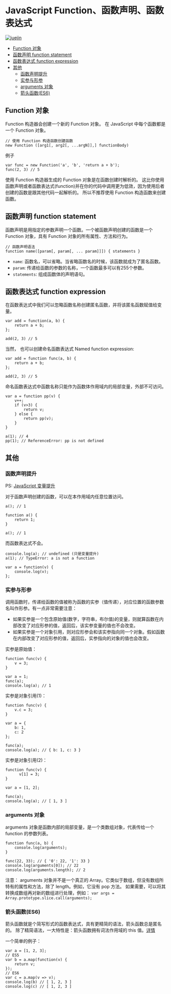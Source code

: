 # JavaScript Function、函数声明、函数表达式

[![juejin](https://badge.juejin.im/entry/585b592e128fe1006dda8fb2/likes.svg?style=flat-square)](https://juejin.im/entry/585b592e128fe1006dda8fb2/detail)

<!-- START doctoc generated TOC please keep comment here to allow auto update -->
<!-- DON'T EDIT THIS SECTION, INSTEAD RE-RUN doctoc TO UPDATE -->


- [Function 对象](#function-%E5%AF%B9%E8%B1%A1)
- [函数声明 function statement](#%E5%87%BD%E6%95%B0%E5%A3%B0%E6%98%8E-function-statement)
- [函数表达式 function expression](#%E5%87%BD%E6%95%B0%E8%A1%A8%E8%BE%BE%E5%BC%8F-function-expression)
- [其他](#%E5%85%B6%E4%BB%96)
  - [函数声明提升](#%E5%87%BD%E6%95%B0%E5%A3%B0%E6%98%8E%E6%8F%90%E5%8D%87)
  - [实参与形参](#%E5%AE%9E%E5%8F%82%E4%B8%8E%E5%BD%A2%E5%8F%82)
  - [arguments 对象](#arguments-%E5%AF%B9%E8%B1%A1)
  - [箭头函数(ES6)](#%E7%AE%AD%E5%A4%B4%E5%87%BD%E6%95%B0es6)

<!-- END doctoc generated TOC please keep comment here to allow auto update -->

## Function 对象

Function 构造器会创建一个新的 Function 对象。 在 JavaScript 中每个函数都是一个 Function 对象。

```
// 使用 Function 构造函数创建函数
new Function ([arg1[, arg2[, ...argN]],] functionBody)
```

例子
```
var func = new Function('a', 'b', 'return a + b');
func(2, 3) // 5
```

使用 Function 构造器生成的 Function 对象是在函数创建时解析的。
这比你使用函数声明或者函数表达式(function)并在你的代码中调用更为低效，因为使用后者创建的函数是跟其他代码一起解析的。
所以不推荐使用 Function 构造函数来创建函数。

## 函数声明 function statement

函数声明是用指定的参数声明一个函数。一个被函数声明创建的函数是一个 Function 对象，具有 Function 对象的所有属性、方法和行为。

```
// 函数声明语法
function name([param[, param[, ... param]]]) { statements }
```
* `name`: 函数名，可以省略。当省略函数名的时候，该函数就成为了匿名函数。
* `param`: 传递给函数的参数的名称，一个函数最多可以有255个参数。
* `statements`: 组成函数体的声明语句。

## 函数表达式 function expression

在函数表达式中我们可以忽略函数名称创建匿名函数，并将该匿名函数赋值给变量。

```
var add = function(a, b) {
    return a + b;  
};

add(2, 3) // 5
```

当然， 也可以创建命名函数表达式 Named function expression:

```
var add = function func(a, b) {
    return a + b;  
};

add(2, 3) // 5

```

命名函数表达式中函数名称只能作为函数体作用域内的局部变量，外部不可访问。

```
var a = function pp(v) {
    v++;
    if (v>3) {
        return v;
    } else {
        return pp(v);
    }
}

a(1); // 4
pp(1); // ReferenceError: pp is not defined
```
## 其他

### 函数声明提升

PS: [JavaScript 变量提升](./3.html#var-%E5%8F%98%E9%87%8F%E7%9A%84%E4%BD%9C%E7%94%A8%E5%9F%9F%E5%92%8C%E5%8F%98%E9%87%8F%E6%8F%90%E5%8D%87)

对于函数声明创建的函数，可以在本作用域内任意位置访问。

```
a(); // 1

function a() {
    return 1;  
}

a(); // 1
```

而函数表达式不会。

```
console.log(a); // undefined (只是变量提升)
a(1); // TypeError: a is not a function

var a = function(v) {
    console.log(v);     
};
```

### 实参与形参

调用函数时，传递给函数的值被称为函数的实参（值传递），对应位置的函数参数名叫作形参。有一点非常需要注意：

* 如果实参是一个包含原始值(数字，字符串，布尔值)的变量，则就算函数在内部改变了对应形参的值，返回后，该实参变量的值也不会改变。
* 如果实参是一个对象引用，则对应形参会和该实参指向同一个对象。假如函数在内部改变了对应形参的值，返回后，实参指向的对象的值也会改变。

实参是原始值：

```
function func(v) {
    v = 3;
}

var a = 1;
func(a);
console.log(a); // 1
```

实参是对象引用(1)：
```
function func(v) {
    v.c = 3;
}

var a = {
    b: 1,
    c: 2
};

func(a);
console.log(a); // { b: 1, c: 3 }
```

实参是对象引用(2)：
```
function func(v) {
      v[1] = 3;
}

var a = [1, 2];

func(a);
console.log(a); // [ 1, 3 ]
```

### arguments 对象

arguments 对象是函数内部的局部变量，是一个类数组对象，代表传给一个 function 的参数列表。

```
function func(a, b) {
    console.log(arguments);
}

func(22, 33); // { '0': 22, '1': 33 }
console.log(arguments[0]); // 22
console.log(arguments.length); // 2
```

注意： arguments 对象并不是一个真正的 Array。它类似于数组，但没有数组所特有的属性和方法，除了 length。例如，它没有 pop 方法。
如果需要，可以将其转换成数组再对新的数组进行处理，例如：
`var args = Array.prototype.slice.call(arguments);`

### 箭头函数(ES6)

箭头函数就是个简写形式的函数表达式，具有更精简的语法，箭头函数总是匿名的。
除了精简语法，一大特性是：箭头函数拥有词法作用域的 this 值。[详情](./3.html#%E7%AE%AD%E5%A4%B4%E5%87%BD%E6%95%B0-%E4%B8%A5%E6%A0%BC%E6%A8%A1%E5%BC%8F%E4%B8%8B%E7%9A%84-this)

一个简单的例子：

```
var a = [1, 2, 3];
// ES5
var b = a.map(function(v) {
    return v;
});
// ES6
var c = a.map(v => v);
console.log(b) // [ 1, 2, 3 ]
console.log(c) // [ 1, 2, 3 ]
```
